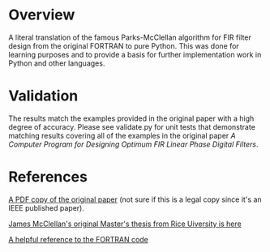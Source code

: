 Overview
========

A literal translation of the famous Parks-McClellan algorithm for FIR filter
design from the original FORTRAN to pure Python. This was done for learning 
purposes and to provide a basis for further implementation work in Python 
and other languages.

Validation
==========

The results match the examples provided in the original paper with a high
degree of accuracy. Please see validate.py for unit tests that demonstrate
matching results covering 
all of the examples in the original paper _A Computer Program for Designing Optimum FIR Linear Phase Digital Filters_.

References
==========

[A PDF copy of the original paper](https://web.ece.ucsb.edu/Faculty/Rabiner/ece259/Reprints/062_computer%20program.pdf) (not sure if this is a legal copy since it's an IEEE published 
paper).

[James McClellan's original Master's thesis from Rice Uiversity is here](https://repository.rice.edu/server/api/core/bitstreams/a924e584-8512-4852-9801-c602985dc0da/content)

[A helpful reference to the FORTRAN code](https://michaelgellis.tripod.com/dsp/pgm21.html)


